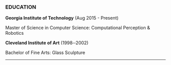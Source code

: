 ### EDUCATION

**Georgia Institute of Technology** (Aug 2015 - Present)

Master of Science in Computer Science: Computational Perception & Robotics

**Cleveland Institute of Art** (1998─2002)

Bachelor of Fine Arts: Glass Sculpture

---
